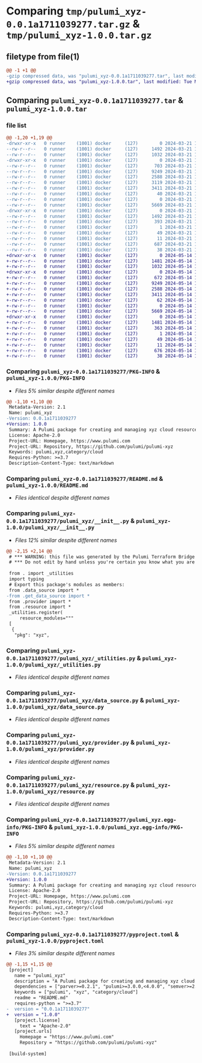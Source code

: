 # Comparing `tmp/pulumi_xyz-0.0.1a1711039277.tar.gz` & `tmp/pulumi_xyz-1.0.0.tar.gz`

## filetype from file(1)

```diff
@@ -1 +1 @@
-gzip compressed data, was "pulumi_xyz-0.0.1a1711039277.tar", last modified: Thu Mar 21 16:45:17 2024, max compression
+gzip compressed data, was "pulumi_xyz-1.0.0.tar", last modified: Tue May 14 12:03:23 2024, max compression
```

## Comparing `pulumi_xyz-0.0.1a1711039277.tar` & `pulumi_xyz-1.0.0.tar`

### file list

```diff
@@ -1,20 +1,19 @@
-drwxr-xr-x   0 runner    (1001) docker     (127)        0 2024-03-21 16:45:17.863877 pulumi_xyz-0.0.1a1711039277/
--rw-r--r--   0 runner    (1001) docker     (127)     1492 2024-03-21 16:45:17.863877 pulumi_xyz-0.0.1a1711039277/PKG-INFO
--rw-r--r--   0 runner    (1001) docker     (127)     1032 2024-03-21 16:45:08.000000 pulumi_xyz-0.0.1a1711039277/README.md
-drwxr-xr-x   0 runner    (1001) docker     (127)        0 2024-03-21 16:45:17.863877 pulumi_xyz-0.0.1a1711039277/pulumi_xyz/
--rw-r--r--   0 runner    (1001) docker     (127)      703 2024-03-21 16:45:08.000000 pulumi_xyz-0.0.1a1711039277/pulumi_xyz/__init__.py
--rw-r--r--   0 runner    (1001) docker     (127)     9249 2024-03-21 16:45:08.000000 pulumi_xyz-0.0.1a1711039277/pulumi_xyz/_utilities.py
--rw-r--r--   0 runner    (1001) docker     (127)     2588 2024-03-21 16:45:08.000000 pulumi_xyz-0.0.1a1711039277/pulumi_xyz/data_source.py
--rw-r--r--   0 runner    (1001) docker     (127)     3119 2024-03-21 16:45:08.000000 pulumi_xyz-0.0.1a1711039277/pulumi_xyz/get_data_source.py
--rw-r--r--   0 runner    (1001) docker     (127)     3411 2024-03-21 16:45:08.000000 pulumi_xyz-0.0.1a1711039277/pulumi_xyz/provider.py
--rw-r--r--   0 runner    (1001) docker     (127)       40 2024-03-21 16:45:08.000000 pulumi_xyz-0.0.1a1711039277/pulumi_xyz/pulumi-plugin.json
--rw-r--r--   0 runner    (1001) docker     (127)        0 2024-03-21 16:45:08.000000 pulumi_xyz-0.0.1a1711039277/pulumi_xyz/py.typed
--rw-r--r--   0 runner    (1001) docker     (127)     5669 2024-03-21 16:45:08.000000 pulumi_xyz-0.0.1a1711039277/pulumi_xyz/resource.py
-drwxr-xr-x   0 runner    (1001) docker     (127)        0 2024-03-21 16:45:17.863877 pulumi_xyz-0.0.1a1711039277/pulumi_xyz.egg-info/
--rw-r--r--   0 runner    (1001) docker     (127)     1492 2024-03-21 16:45:17.000000 pulumi_xyz-0.0.1a1711039277/pulumi_xyz.egg-info/PKG-INFO
--rw-r--r--   0 runner    (1001) docker     (127)      393 2024-03-21 16:45:17.000000 pulumi_xyz-0.0.1a1711039277/pulumi_xyz.egg-info/SOURCES.txt
--rw-r--r--   0 runner    (1001) docker     (127)        1 2024-03-21 16:45:17.000000 pulumi_xyz-0.0.1a1711039277/pulumi_xyz.egg-info/dependency_links.txt
--rw-r--r--   0 runner    (1001) docker     (127)       49 2024-03-21 16:45:17.000000 pulumi_xyz-0.0.1a1711039277/pulumi_xyz.egg-info/requires.txt
--rw-r--r--   0 runner    (1001) docker     (127)       11 2024-03-21 16:45:17.000000 pulumi_xyz-0.0.1a1711039277/pulumi_xyz.egg-info/top_level.txt
--rw-r--r--   0 runner    (1001) docker     (127)      687 2024-03-21 16:45:08.000000 pulumi_xyz-0.0.1a1711039277/pyproject.toml
--rw-r--r--   0 runner    (1001) docker     (127)       38 2024-03-21 16:45:17.863877 pulumi_xyz-0.0.1a1711039277/setup.cfg
+drwxr-xr-x   0 runner    (1001) docker     (127)        0 2024-05-14 12:03:23.853271 pulumi_xyz-1.0.0/
+-rw-r--r--   0 runner    (1001) docker     (127)     1481 2024-05-14 12:03:23.853271 pulumi_xyz-1.0.0/PKG-INFO
+-rw-r--r--   0 runner    (1001) docker     (127)     1032 2024-05-14 12:03:17.000000 pulumi_xyz-1.0.0/README.md
+drwxr-xr-x   0 runner    (1001) docker     (127)        0 2024-05-14 12:03:23.853271 pulumi_xyz-1.0.0/pulumi_xyz/
+-rw-r--r--   0 runner    (1001) docker     (127)      672 2024-05-14 12:03:17.000000 pulumi_xyz-1.0.0/pulumi_xyz/__init__.py
+-rw-r--r--   0 runner    (1001) docker     (127)     9249 2024-05-14 12:03:17.000000 pulumi_xyz-1.0.0/pulumi_xyz/_utilities.py
+-rw-r--r--   0 runner    (1001) docker     (127)     2588 2024-05-14 12:03:17.000000 pulumi_xyz-1.0.0/pulumi_xyz/data_source.py
+-rw-r--r--   0 runner    (1001) docker     (127)     3411 2024-05-14 12:03:17.000000 pulumi_xyz-1.0.0/pulumi_xyz/provider.py
+-rw-r--r--   0 runner    (1001) docker     (127)       62 2024-05-14 12:03:17.000000 pulumi_xyz-1.0.0/pulumi_xyz/pulumi-plugin.json
+-rw-r--r--   0 runner    (1001) docker     (127)        0 2024-05-14 12:03:17.000000 pulumi_xyz-1.0.0/pulumi_xyz/py.typed
+-rw-r--r--   0 runner    (1001) docker     (127)     5669 2024-05-14 12:03:17.000000 pulumi_xyz-1.0.0/pulumi_xyz/resource.py
+drwxr-xr-x   0 runner    (1001) docker     (127)        0 2024-05-14 12:03:23.853271 pulumi_xyz-1.0.0/pulumi_xyz.egg-info/
+-rw-r--r--   0 runner    (1001) docker     (127)     1481 2024-05-14 12:03:23.000000 pulumi_xyz-1.0.0/pulumi_xyz.egg-info/PKG-INFO
+-rw-r--r--   0 runner    (1001) docker     (127)      363 2024-05-14 12:03:23.000000 pulumi_xyz-1.0.0/pulumi_xyz.egg-info/SOURCES.txt
+-rw-r--r--   0 runner    (1001) docker     (127)        1 2024-05-14 12:03:23.000000 pulumi_xyz-1.0.0/pulumi_xyz.egg-info/dependency_links.txt
+-rw-r--r--   0 runner    (1001) docker     (127)       49 2024-05-14 12:03:23.000000 pulumi_xyz-1.0.0/pulumi_xyz.egg-info/requires.txt
+-rw-r--r--   0 runner    (1001) docker     (127)       11 2024-05-14 12:03:23.000000 pulumi_xyz-1.0.0/pulumi_xyz.egg-info/top_level.txt
+-rw-r--r--   0 runner    (1001) docker     (127)      676 2024-05-14 12:03:17.000000 pulumi_xyz-1.0.0/pyproject.toml
+-rw-r--r--   0 runner    (1001) docker     (127)       38 2024-05-14 12:03:23.853271 pulumi_xyz-1.0.0/setup.cfg
```

### Comparing `pulumi_xyz-0.0.1a1711039277/PKG-INFO` & `pulumi_xyz-1.0.0/PKG-INFO`

 * *Files 5% similar despite different names*

```diff
@@ -1,10 +1,10 @@
 Metadata-Version: 2.1
 Name: pulumi_xyz
-Version: 0.0.1a1711039277
+Version: 1.0.0
 Summary: A Pulumi package for creating and managing xyz cloud resources.
 License: Apache-2.0
 Project-URL: Homepage, https://www.pulumi.com
 Project-URL: Repository, https://github.com/pulumi/pulumi-xyz
 Keywords: pulumi,xyz,category/cloud
 Requires-Python: >=3.7
 Description-Content-Type: text/markdown
```

### Comparing `pulumi_xyz-0.0.1a1711039277/README.md` & `pulumi_xyz-1.0.0/README.md`

 * *Files identical despite different names*

### Comparing `pulumi_xyz-0.0.1a1711039277/pulumi_xyz/__init__.py` & `pulumi_xyz-1.0.0/pulumi_xyz/__init__.py`

 * *Files 12% similar despite different names*

```diff
@@ -2,15 +2,14 @@
 # *** WARNING: this file was generated by the Pulumi Terraform Bridge (tfgen) Tool. ***
 # *** Do not edit by hand unless you're certain you know what you are doing! ***
 
 from . import _utilities
 import typing
 # Export this package's modules as members:
 from .data_source import *
-from .get_data_source import *
 from .provider import *
 from .resource import *
 _utilities.register(
     resource_modules="""
 [
  {
   "pkg": "xyz",
```

### Comparing `pulumi_xyz-0.0.1a1711039277/pulumi_xyz/_utilities.py` & `pulumi_xyz-1.0.0/pulumi_xyz/_utilities.py`

 * *Files identical despite different names*

### Comparing `pulumi_xyz-0.0.1a1711039277/pulumi_xyz/data_source.py` & `pulumi_xyz-1.0.0/pulumi_xyz/data_source.py`

 * *Files identical despite different names*

### Comparing `pulumi_xyz-0.0.1a1711039277/pulumi_xyz/provider.py` & `pulumi_xyz-1.0.0/pulumi_xyz/provider.py`

 * *Files identical despite different names*

### Comparing `pulumi_xyz-0.0.1a1711039277/pulumi_xyz/resource.py` & `pulumi_xyz-1.0.0/pulumi_xyz/resource.py`

 * *Files identical despite different names*

### Comparing `pulumi_xyz-0.0.1a1711039277/pulumi_xyz.egg-info/PKG-INFO` & `pulumi_xyz-1.0.0/pulumi_xyz.egg-info/PKG-INFO`

 * *Files 5% similar despite different names*

```diff
@@ -1,10 +1,10 @@
 Metadata-Version: 2.1
 Name: pulumi_xyz
-Version: 0.0.1a1711039277
+Version: 1.0.0
 Summary: A Pulumi package for creating and managing xyz cloud resources.
 License: Apache-2.0
 Project-URL: Homepage, https://www.pulumi.com
 Project-URL: Repository, https://github.com/pulumi/pulumi-xyz
 Keywords: pulumi,xyz,category/cloud
 Requires-Python: >=3.7
 Description-Content-Type: text/markdown
```

### Comparing `pulumi_xyz-0.0.1a1711039277/pyproject.toml` & `pulumi_xyz-1.0.0/pyproject.toml`

 * *Files 3% similar despite different names*

```diff
@@ -1,15 +1,15 @@
 [project]
   name = "pulumi_xyz"
   description = "A Pulumi package for creating and managing xyz cloud resources."
   dependencies = ["parver>=0.2.1", "pulumi>=3.0.0,<4.0.0", "semver>=2.8.1"]
   keywords = ["pulumi", "xyz", "category/cloud"]
   readme = "README.md"
   requires-python = ">=3.7"
-  version = "0.0.1a1711039277"
+  version = "1.0.0"
   [project.license]
     text = "Apache-2.0"
   [project.urls]
     Homepage = "https://www.pulumi.com"
     Repository = "https://github.com/pulumi/pulumi-xyz"
 
 [build-system]
```

